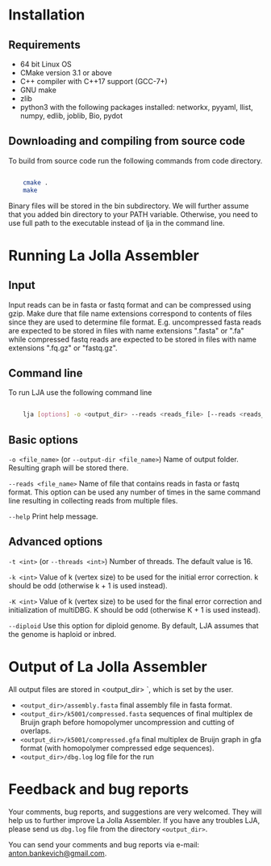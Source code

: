 Installation
=================

Requirements
---------------------

* 64 bit Linux OS
* CMake version 3.1 or above
* C++ compiler with C++17 support (GCC-7+)
* GNU make
* zlib
* python3 with the following packages installed: networkx, pyyaml, llist, numpy, edlib, joblib, Bio, pydot


Downloading and compiling from source code
-------------------------------------

To build from source code run the following commands from code directory.


``` bash

    cmake .
    make
```

Binary files will be stored in the bin subdirectory.
We will further assume that you added bin directory to your PATH variable.
Otherwise, you need to use full path to the executable instead of lja in the command line.

Running La Jolla Assembler
=================

Input
-------------------------------------
Input reads can be in fasta or fastq format and can be compressed using gzip.
Make dure that file name extensions correspond to contents of files since they are used to determine file format.
E.g. uncompressed fasta reads are expected to be stored in files with name extensions ".fasta" or ".fa" while compressed fastq reads are expected to be stored in files with name extensions ".fq.gz" or "fastq.gz".

Command line
-------------------------------------
To run LJA use the following command line

``` bash

    lja [options] -o <output_dir> --reads <reads_file> [--reads <reads_file2> ...]
```

## Basic options

`-o <file_name>` (or `--output-dir <file_name>`)
    Name of output folder. Resulting graph will be stored there.

`--reads <file_name>`
    Name of file that contains reads in fasta or fastq format. This option can be used any number of times in the same command line resulting in collecting reads from multiple files.

`--help`
    Print help message.
## Advanced options
`-t <int>` (or `--threads <int>`)
    Number of threads. The default value is 16.

`-k <int>`
Value of k (vertex size) to be used for the initial error correction. k should be odd (otherwise k + 1 is used instead).

`-K <int>`
Value of k (vertex size) to be used for the final error correction and initialization of multiDBG. K should be odd (otherwise K + 1 is used instead).

`--diploid`
Use this option for diploid genome. By default, LJA assumes that the genome is haploid or inbred.

Output of La Jolla Assembler
=================

All output files are stored in <output_dir> `, which is set by the user.

-   `<output_dir>/assembly.fasta` final assembly file in fasta format.
-   `<output_dir>/k5001/compressed.fasta` sequences of final multiplex de Bruijn graph before homopolymer uncompression and cutting of overlaps.
-   `<output_dir>/k5001/compressed.gfa` final multiplex de Bruijn graph in gfa format (with homopolymer compressed edge sequences).
-   `<output_dir>/dbg.log` log file for the run

Feedback and bug reports
=================

Your comments, bug reports, and suggestions are very welcomed.
They will help us to further improve La Jolla Assembler.
If you have any troubles  LJA, please send us `dbg.log` file from the directory `<output_dir>`.

You can send your comments and bug reports via e-mail: [anton.bankevich@gmail.com](mailto:anton.bankevich@gmail.com).

